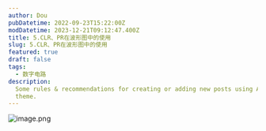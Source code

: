 ```yaml
---
author: Dou
pubDatetime: 2022-09-23T15:22:00Z
modDatetime: 2023-12-21T09:12:47.400Z
title: 5.CLR、PR在波形图中的使用
slug: 5.CLR、PR在波形图中的使用
featured: true
draft: false
tags:
  - 数字电路
description:
  Some rules & recommendations for creating or adding new posts using AstroPaper
  theme.
---
```


![image.png](https://cdn.nlark.com/yuque/0/2024/png/38733028/1718593700356-974c5279-cca2-41a9-8773-2fdc822e9e70.png#averageHue=%23ec9e64&clientId=ucb7deabc-0a20-4&from=paste&height=686&id=ue62ee0ce&originHeight=857&originWidth=818&originalType=binary&ratio=1.25&rotation=0&showTitle=false&size=45397&status=done&style=none&taskId=u9f82ca60-80c1-489b-87e1-6c18f64294c&title=&width=654.4)
